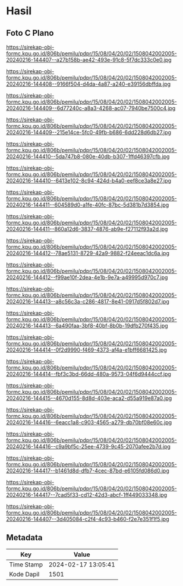 # Hasil

## Foto C Plano

https://sirekap-obj-formc.kpu.go.id/806b/pemilu/pdpr/15/08/04/20/02/1508042002005-20240216-144407--a27b158b-ae42-493e-91c8-5f7dc333c0e0.jpg

https://sirekap-obj-formc.kpu.go.id/806b/pemilu/pdpr/15/08/04/20/02/1508042002005-20240216-144408--9166f504-d4da-4a87-a240-e39156dbffda.jpg

https://sirekap-obj-formc.kpu.go.id/806b/pemilu/pdpr/15/08/04/20/02/1508042002005-20240216-144409--6d77240c-a8a3-4268-ac07-7940be7500c4.jpg

https://sirekap-obj-formc.kpu.go.id/806b/pemilu/pdpr/15/08/04/20/02/1508042002005-20240216-144409--215e14ce-5fc0-49fb-b686-6dd228d6db27.jpg

https://sirekap-obj-formc.kpu.go.id/806b/pemilu/pdpr/15/08/04/20/02/1508042002005-20240216-144410--5da747b8-080e-40db-b307-1ffd46397cfb.jpg

https://sirekap-obj-formc.kpu.go.id/806b/pemilu/pdpr/15/08/04/20/02/1508042002005-20240216-144410--6413e102-8c94-424d-b4a0-eef8ce3a8e27.jpg

https://sirekap-obj-formc.kpu.go.id/806b/pemilu/pdpr/15/08/04/20/02/1508042002005-20240216-144411--604589d0-a1fe-40fc-87bc-5d381b7d3854.jpg

https://sirekap-obj-formc.kpu.go.id/806b/pemilu/pdpr/15/08/04/20/02/1508042002005-20240216-144411--860a12d6-3837-4876-ab9e-f27112f93a2d.jpg

https://sirekap-obj-formc.kpu.go.id/806b/pemilu/pdpr/15/08/04/20/02/1508042002005-20240216-144412--78ae5131-8729-42a9-9882-f24eeac1dc6a.jpg

https://sirekap-obj-formc.kpu.go.id/806b/pemilu/pdpr/15/08/04/20/02/1508042002005-20240216-144412--f99ae10f-2dea-4e1b-9e7a-a49995d970c7.jpg

https://sirekap-obj-formc.kpu.go.id/806b/pemilu/pdpr/15/08/04/20/02/1508042002005-20240216-144413--a8c56c3a-c286-4817-8e41-0917d5f802d7.jpg

https://sirekap-obj-formc.kpu.go.id/806b/pemilu/pdpr/15/08/04/20/02/1508042002005-20240216-144413--6a490faa-3bf8-40bf-8b0b-19dfb270f435.jpg

https://sirekap-obj-formc.kpu.go.id/806b/pemilu/pdpr/15/08/04/20/02/1508042002005-20240216-144414--0f2d9990-f469-4373-af4a-e1bff6681425.jpg

https://sirekap-obj-formc.kpu.go.id/806b/pemilu/pdpr/15/08/04/20/02/1508042002005-20240216-144414--fbf3c3bd-66dd-480a-9573-04f6d9444ccf.jpg

https://sirekap-obj-formc.kpu.go.id/806b/pemilu/pdpr/15/08/04/20/02/1508042002005-20240216-144415--4670d155-8d8d-403e-aca2-d55a919e87a0.jpg

https://sirekap-obj-formc.kpu.go.id/806b/pemilu/pdpr/15/08/04/20/02/1508042002005-20240216-144416--6eacc1a8-c903-4565-a279-db70bf08e60c.jpg

https://sirekap-obj-formc.kpu.go.id/806b/pemilu/pdpr/15/08/04/20/02/1508042002005-20240216-144416--c9a9bf5c-25ee-4739-9c45-2070afee2b7d.jpg

https://sirekap-obj-formc.kpu.go.id/806b/pemilu/pdpr/15/08/04/20/02/1508042002005-20240216-144417--b1461d8d-dfb7-4cec-87bd-e6105fd086d0.jpg

https://sirekap-obj-formc.kpu.go.id/806b/pemilu/pdpr/15/08/04/20/02/1508042002005-20240216-144417--7cad5f33-cd12-42d3-abcf-1ff449033348.jpg

https://sirekap-obj-formc.kpu.go.id/806b/pemilu/pdpr/15/08/04/20/02/1508042002005-20240216-144407--3d405084-c2f4-4c93-b460-f2e7e351f1f5.jpg


## Metadata

| Key        | Value               |
| ---------- | ------------------- |
| Time Stamp | 2024-02-17 13:05:41 |
| Kode Dapil | 1501                |




